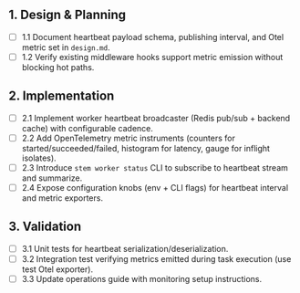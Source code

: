 ## 1. Design & Planning
- [ ] 1.1 Document heartbeat payload schema, publishing interval, and Otel metric set in `design.md`.
- [ ] 1.2 Verify existing middleware hooks support metric emission without blocking hot paths.

## 2. Implementation
- [ ] 2.1 Implement worker heartbeat broadcaster (Redis pub/sub + backend cache) with configurable cadence.
- [ ] 2.2 Add OpenTelemetry metric instruments (counters for started/succeeded/failed, histogram for latency, gauge for inflight isolates).
- [ ] 2.3 Introduce `stem worker status` CLI to subscribe to heartbeat stream and summarize.
- [ ] 2.4 Expose configuration knobs (env + CLI flags) for heartbeat interval and metric exporters.

## 3. Validation
- [ ] 3.1 Unit tests for heartbeat serialization/deserialization.
- [ ] 3.2 Integration test verifying metrics emitted during task execution (use test Otel exporter).
- [ ] 3.3 Update operations guide with monitoring setup instructions.
